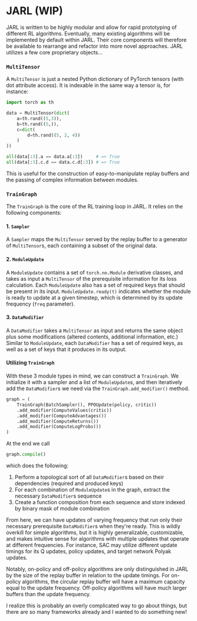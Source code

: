 # JARL (WIP)

JARL is written to be highly modular and allow for rapid prototyping of different RL algorithms.
Eventually, many existing algorithms will be implemented by default within JARL. Their core components will therefore be available to rearrange and refactor into more novel approaches.
JARL utilizes a few core proprietary objects...

### ```MultiTensor```

A ```MultiTensor``` is just a nested Python dictionary of PyTorch tensors (with dot attribute access). It is indexable in the same way a tensor is, for instance:

```python
import torch as th

data = MultiTensor(dict(
    a=th.rand((5,3)),
    b=th.rand((5,)),
    c=dict(
        d=th.rand((5, 2, 4))
    )
))

all(data[:3].a == data.a[:3])     # => True
all(data[:3].c.d == data.c.d[:3]) # => True
```

This is useful for the construction of easy-to-manipulate replay buffers and the passing of complex information between modules.

### ```TrainGraph```

The ```TrainGraph``` is the core of the RL training loop in JARL. It relies on the following components:

#### 1. ```Sampler```

A ```Sampler``` maps the ```MultiTensor``` served by the replay buffer to a generator of ```MultiTensor```s, each containing a subset of the original data.

#### 2. ```ModuleUpdate```

A ```ModuleUpdate``` contains a set of ```torch.nn.Module``` derivative classes, and takes as input a ```MultiTensor``` of the prerequisite information for its loss calculation. Each ```ModuleUpdate``` also has a set of required keys that should be present in its input. ```ModuleUpdate.ready(t)``` indicates whether the module is ready to update at a given timestep, which is determined by its update frequency (```freq``` parameter).

#### 3. ```DataModifier```

A ```DataModifier``` takes a ```MultiTensor``` as input and returns the same object plus some modifications (altered contents, additional information, etc.) Similar to ```ModuleUpdate```, each ```DataModifier``` has a set of required keys, as well as a set of keys that it produces in its output.

#### Utilizing ```TrainGraph```

With these 3 module types in mind, we can construct a ```TrainGraph```. We initialize it with a sampler and a list of ```ModuleUpdate```s, and then iteratively add the ```DataModifier```s we need via the ```TrainGraph.add_modifier()``` method.

```python
graph = (
    TrainGraph(BatchSampler(), PPOUpdate(policy, critic))
    .add_modifier(ComputeValues(critic))
    .add_modifier(ComputeAdvantages())
    .add_modifier(ComputeReturns())
    .add_modifier(ComputeLogProbs())
)
```

At the end we call 

```python
graph.compile()
```

which does the following:

1. Perform a topological sort of all ```DataModifier```s based on their dependencies (required and produced keys)
2. For each combination of ```ModuleUpdate```s in the graph, extract the necessary ```DataModifier```s sequence
3. Create a function composition from each sequence and store indexed by binary mask of module combination

From here, we can have updates of varying frequency that run only their necessary prerequisite ```DataModifier```s when they're ready. This is wildly overkill for simple algorithms, but it is highly generalizable, customizable, and makes intuitive sense for algorithms with multiple updates that operate at different frequencies. For instance, SAC may utilize different update timings for its Q updates, policy updates, and target network Polyak updates.

Notably, on-policy and off-policy algorithms are only distinguished in JARL by the size of the replay buffer in relation to the update timings. For on-policy algorithms, the circular replay buffer will have a maximum capacity equal to the update frequency. Off-policy algorithms will have much larger buffers than the update frequency.

I realize this is probably an overly complicated way to go about things, but there are so many frameworks already and I wanted to do something new!
